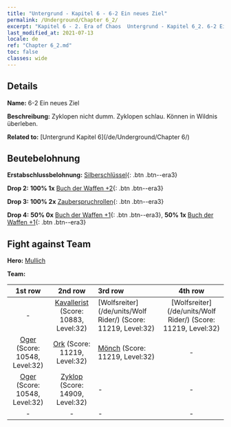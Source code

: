 ```yaml
---
title: "Untergrund - Kapitel 6 - 6-2 Ein neues Ziel"
permalink: /Underground/Chapter 6_2/
excerpt: "Kapitel 6 - 2. Era of Chaos  Untergrund - Kapitel 6_2. 6-2 Ein neues Ziel"
last_modified_at: 2021-07-13
locale: de
ref: "Chapter 6_2.md"
toc: false
classes: wide
---
```


## Details

 **Name:** 6-2 Ein neues Ziel

 **Beschreibung:** Zyklopen nicht dumm. Zyklopen schlau. Können in Wildnis überleben.

 **Related to:** [Untergrund Kapitel 6](/de/Underground/Chapter 6/)

## Beutebelohnung

 **Erstabschlussbelohnung:** [Silberschlüssel](/ItemsDE/con_693/){: .btn .btn--era3}

 **Drop 2:** **100% 1x** [Buch der Waffen +2](/ItemsDE/mat_32/){: .btn .btn--era3}

 **Drop 3:** **100% 2x** [Zauberspruchrollen](/ItemsDE/con_694/){: .btn .btn--era3}

 **Drop 4:** **50% 0x** [Buch der Waffen +1](/ItemsDE/mat_25/){: .btn .btn--era3}, **50% 1x** [Buch der Waffen +1](/ItemsDE/mat_25/){: .btn .btn--era3}


## Fight against Team
 **Hero:** [Mullich](/de/heroes/Mullich/)

 **Team:**


  | 1st row | 2nd row | 3rd row | 4th row |
  |:----:|:----:|:----|:----:|
  | - | [Kavallerist](/de/units/Cavalier/) (Score: 10883, Level:32)  | [Wolfsreiter](/de/units/Wolf Rider/) (Score: 11219, Level:32)  | [Wolfsreiter](/de/units/Wolf Rider/) (Score: 11219, Level:32)  |
  | [Oger](/de/units/Ogre/) (Score: 10548, Level:32)  | [Ork](/de/units/Orc/) (Score: 11219, Level:32)  | [Mönch](/de/units/Monk/) (Score: 11219, Level:32)  | - |
  | [Oger](/de/units/Ogre/) (Score: 10548, Level:32)  | [Zyklop](/de/units/Cyclops/) (Score: 14909, Level:32)  | - | - |
  | - | - | - | - |


